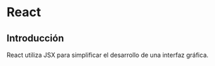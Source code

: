 
# React

## Introducción
React utiliza JSX para simplificar el desarrollo de una interfaz gráfica.

